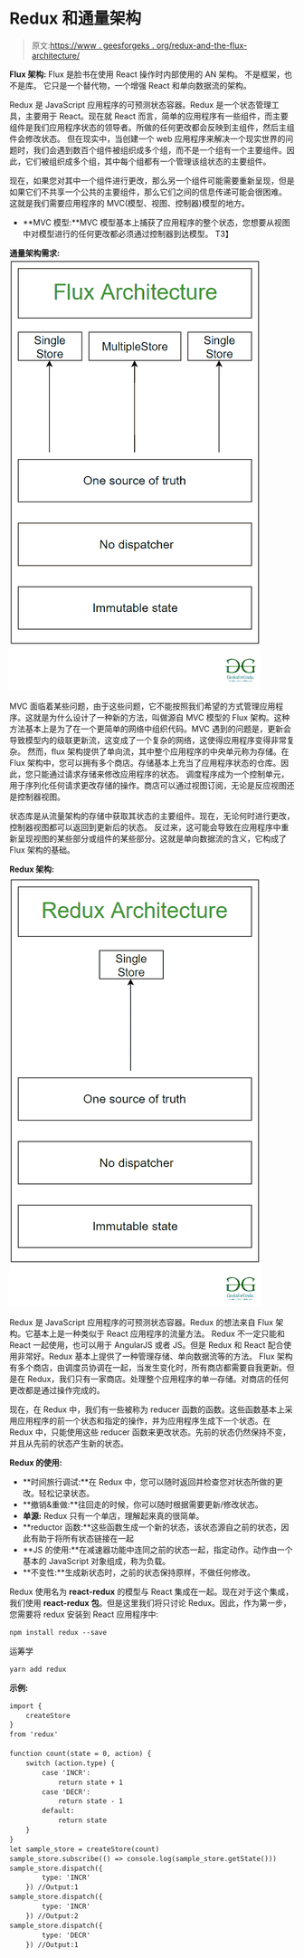 # Redux 和通量架构

> 原文:[https://www . geesforgeks . org/redux-and-the-flux-architecture/](https://www.geeksforgeeks.org/redux-and-the-flux-architecture/)

**Flux 架构:**
Flux 是脸书在使用 React 操作时内部使用的 AN 架构。
不是框架，也不是库。
它只是一个替代物，一个增强 React 和单向数据流的架构。

Redux 是 JavaScript 应用程序的可预测状态容器。Redux 是一个状态管理工具，主要用于 React。现在就 React 而言，简单的应用程序有一些组件，而主要组件是我们应用程序状态的领导者。所做的任何更改都会反映到主组件，然后主组件会修改状态。
但在现实中，当创建一个 web 应用程序来解决一个现实世界的问题时，我们会遇到数百个组件被组织成多个组，而不是一个组有一个主要组件。因此，它们被组织成多个组，其中每个组都有一个管理该组状态的主要组件。

现在，如果您对其中一个组件进行更改，那么另一个组件可能需要重新呈现，但是如果它们不共享一个公共的主要组件，那么它们之间的信息传递可能会很困难。
这就是我们需要应用程序的 MVC(模型、视图、控制器)模型的地方。

*   **MVC 模型:**MVC 模型基本上捕获了应用程序的整个状态，您想要从视图中对模型进行的任何更改都必须通过控制器到达模型。
    T3】

**通量架构需求:**
![](img/2c08a9deb127853d67c0b8d166034277.png)

MVC 面临着某些问题，由于这些问题，它不能按照我们希望的方式管理应用程序。这就是为什么设计了一种新的方法，叫做源自 MVC 模型的 Flux 架构。这种方法基本上是为了在一个更简单的网络中组织代码。MVC 遇到的问题是，更新会导致模型内的级联更新流，这变成了一个复杂的网络，这使得应用程序变得非常复杂。
然而，flux 架构提供了单向流，其中整个应用程序的中央单元称为存储。在 Flux 架构中，您可以拥有多个商店。存储基本上充当了应用程序状态的仓库。因此，您只能通过请求存储来修改应用程序的状态。
调度程序成为一个控制单元，用于序列化任何请求更改存储的操作。商店可以通过视图订阅，无论是反应视图还是控制器视图。

状态库是从流量架构的存储中获取其状态的主要组件。现在，无论何时进行更改，控制器视图都可以返回到更新后的状态。
反过来，这可能会导致在应用程序中重新呈现视图的某些部分或组件的某些部分。这就是单向数据流的含义，它构成了 Flux 架构的基础。

**Redux 架构:**
![](img/ea40945aa94a386c6e063236d0d7b2bb.png)

Redux 是 JavaScript 应用程序的可预测状态容器。Redux 的想法来自 Flux 架构。它基本上是一种类似于 React 应用程序的流量方法。
Redux 不一定只能和 React 一起使用，也可以用于 AngularJS 或者 JS。但是 Redux 和 React 配合使用非常好。Redux 基本上提供了一种管理存储、单向数据流等的方法。
Flux 架构有多个商店，由调度员协调在一起，当发生变化时，所有商店都需要自我更新。但是在 Redux，我们只有一家商店。处理整个应用程序的单一存储。对商店的任何更改都是通过操作完成的。

现在，在 Redux 中，我们有一些被称为 reducer 函数的函数。这些函数基本上采用应用程序的前一个状态和指定的操作，并为应用程序生成下一个状态。在 Redux 中，只能使用这些 reducer 函数来更改状态。先前的状态仍然保持不变，并且从先前的状态产生新的状态。

**Redux 的使用:**

*   **时间旅行调试:**在 Redux 中，您可以随时返回并检查您对状态所做的更改。轻松记录状态。
*   **撤销&重做:**往回走的时候，你可以随时根据需要更新/修改状态。
*   **单源:** Redux 只有一个单店，理解起来真的很简单。
*   **reductor 函数:**这些函数生成一个新的状态，该状态源自之前的状态，因此有助于将所有状态链接在一起
*   **JS 的使用:**在减速器功能中连同之前的状态一起，指定动作。动作由一个基本的 JavaScript 对象组成，称为负载。
*   **不变性:**生成新状态时，之前的状态保持原样，不做任何修改。

Redux 使用名为 **react-redux** 的模型与 React 集成在一起。现在对于这个集成，我们使用 **react-redux 包**。但是这里我们将只讨论 Redux。因此，作为第一步，您需要将 redux 安装到 React 应用程序中:

```html
npm install redux --save
```

运筹学

```html
yarn add redux
```

**示例:**

```html
import {
    createStore
}
from 'redux'

function count(state = 0, action) {
    switch (action.type) {
        case 'INCR':
            return state + 1
        case 'DECR':
            return state - 1
        default:
            return state
    }
}
let sample_store = createStore(count)
sample_store.subscribe(() => console.log(sample_store.getState()))
sample_store.dispatch({
        type: 'INCR'
    }) //Output:1
sample_store.dispatch({
        type: 'INCR'
    }) //Output:2
sample_store.dispatch({
        type: 'DECR'
    }) //Output:1
```